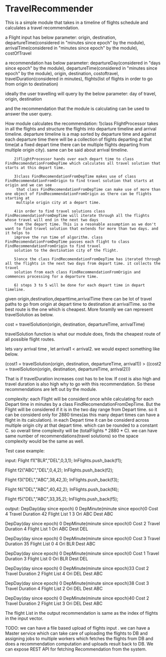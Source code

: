 # TravelRecommender
This is a simple module that takes in a timeline of flights schedule and calculates a travel recommendation.

a Flight input has below parameter:
	origin,
	destination,
	departureTime(considered in "minutes since epoch" by the module),
	arrivalTime(considered in "minutes since epoch" by the module),
	costOfTravel

a recommendation has below parameter:
	departureDay(considered in "days since epoch" by the module),
	departureTime(considered in "minutes since epoch" by the module),
	origin,
	destination,
	costoftravel,
	travelDuration(considered in minutes),
	flights(list of flights in order to go from origin to destination)


ideally the user travelling will query by the below parameter:
	day of travel,
	origin,
	destination

and the recommendation that the module is calculating can be used to answer the user query.

How module calculates the recommendation:
		1)class FlightProcessor takes in all the flights and structure the flights into departure timeline and arrival timeline.
		  departure timeline is a map sorted by departure time and against each departure time there will be a collection of
		  flights departing at that time(at a fixed depart time there can be multiple flights departing from multiple origin city).
		  same can be said about arrival timeline.

		2)FlightProcessor hands over each depart time to class FindRecomendationFromDepTime which calculates all travel solution that starts at this depart time.

		3)class FindRecomendationFromDepTime makes use of class FindRecommendationFromOrigin to find travel solution that starts at origin and we can see
		 that class FindRecomendationFromDepTime can make use of more than one object of FindRecommendationFromOrigin as there can be flights starting at
		 multiple origin city at a depart time.

		4)in order to find travel solutions class FindRecomendationFromDepTime will iterate through all the flights whose travel will end in the next two days
		from the depart time. This is a resonable assumption as we don't want to find travel solution that extends for more than two days. and it helps to
		improve the run time of algorithm. class FindRecomendationFromDepTime passes each flight to class FindRecommendationFromOrigin to find travel
        solution to the destination city of the flight.

		5)once the class FindRecomendationFromDepTime has iterated through all the flights in the next two days from depart time. it collects the travel
		solution from each class FindRecommendationFromOrigin and commences processing for a departure time.

		6) steps 3 to 5 will be done for each depart time in depart timeline.




given origin,destination,departtime,arrivalTime there can be lot of travel paths to go from origin at depart time to destination at arrivalTime. so the best route is the one which is cheapest.
More foramlly we can represent travelSolution as below.

cost = travelSolution(origin, destination, departureTime, arrivalTime)

travelSolution function is what our module does, finds the cheapest route of all possible flight routes.

lets vary arrival time , let arrival1 < arrival2. we would expect something like below.

(cost1 = travelSolution(origin, destination, departureTime, arrival1)) > ((cost2 = travelSolution(origin, destination, departureTime, arrival2)))

That is if travelDuration increases cost has to be low. If cost is also high and travel duration is also high why to go with this recommendation. So these recommendations are left out by the module.


complexity:
	each Flight will be considerd once while calculating for each Depart time in minutes by a class FindRecomendationFromDepTime. But the Flight will be considered  	 if it is in the two day range from Depart time. so it can be considerd only for 2880 times(as this many depart times can have a flight in its calculation). in         each Depart time it can be considerd across multiple origin city at that depart time. which can be rounded to a constant C. so overall time complexity will be         (totalFlights * 2880 * C). we can have same number of recommendations(travel solutions) so the space complexity would be the same as well.



Test case example:

input:
Flight f1("BLR","DEL",0,3,1);
InFlights.push_back(f1);

Flight f2("ABC","DEL",0,4,2);
InFlights.push_back(f2);

Flight f3("DEL","ABC",38,42,3);
InFlights.push_back(f3);

Flight f4("DEL","ABC",40,42,2);
InFlights.push_back(f4);

Flight f5("DEL","ABC",33,35,2);
InFlights.push_back(f5);

output:
DepDay(day since epoch) 0
DepMinute(minute since epoch)0
Cost 4
Travel Duration 42
Flight List 1 3
Ori ABC
Dest ABC

DepDay(day since epoch) 0
DepMinute(minute since epoch)0
Cost 2
Travel Duration 4
Flight List 1
Ori ABC
Dest DEL

DepDay(day since epoch) 0
DepMinute(minute since epoch)0
Cost 3
Travel Duration 35
Flight List 0 4
Ori BLR
Dest ABC

DepDay(day since epoch) 0
DepMinute(minute since epoch)0
Cost 1
Travel Duration 3
Flight List 0
Ori BLR
Dest DEL

DepDay(day since epoch) 0
DepMinute(minute since epoch)33
Cost 2
Travel Duration 2
Flight List 4
Ori DEL
Dest ABC

DepDay(day since epoch) 0
DepMinute(minute since epoch)38
Cost 3
Travel Duration 4
Flight List 2
Ori DEL
Dest ABC

DepDay(day since epoch) 0
DepMinute(minute since epoch)40
Cost 2
Travel Duration 2
Flight List 3
Ori DEL
Dest ABC

The flight List in the output recommendation is same as the index of flights in the input vector.


TODO:
	we can have a file based upload of flights input . we can have a Master service which can take care of uploading the flights to DB and assigning jobs to 	 multiple workers which fetches the  flights from DB and does a recommendation computation and uploads result back to DB. We can expose REST API for fetching
	Recommendation from the system.


